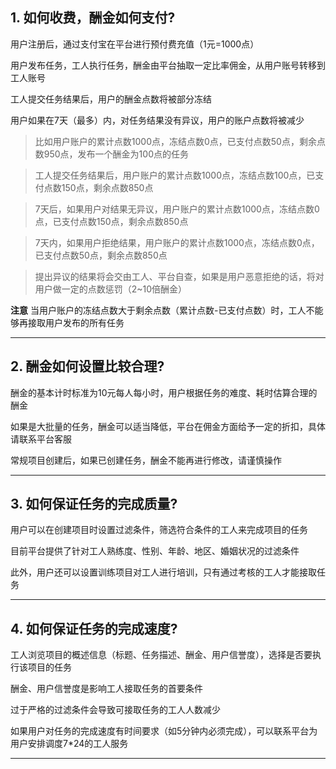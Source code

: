 ## 1. 如何收费，酬金如何支付?
    
用户注册后，通过支付宝在平台进行预付费充值（1元=1000点）

用户发布任务，工人执行任务，酬金由平台抽取一定比率佣金，从用户账号转移到工人账号

工人提交任务结果后，用户的酬金点数将被部分冻结

用户如果在7天（最多）内，对任务结果没有异议，用户的账户点数将被减少

>比如用户账户的累计点数1000点，冻结点数0点，已支付点数50点，剩余点数950点，发布一个酬金为100点的任务

>工人提交任务结果后，用户账户的累计点数1000点，冻结点数100点，已支付点数150点，剩余点数850点

>7天后，如果用户对结果无异议，用户账户的累计点数1000点，冻结点数0点，已支付点数150点，剩余点数850点

>7天内，如果用户拒绝结果，用户账户的累计点数1000点，冻结点数0点，已支付点数50点，剩余点数850点

>提出异议的结果将会交由工人、平台自查，如果是用户恶意拒绝的话，将对用户做一定的点数惩罚（2~10倍酬金）

**注意** 当用户账户的冻结点数大于剩余点数（累计点数-已支付点数）时，工人不能够再接取用户发布的所有任务

- - -    

## 2. 酬金如何设置比较合理?

酬金的基本计时标准为10元每人每小时，用户根据任务的难度、耗时估算合理的酬金

如果是大批量的任务，酬金可以适当降低，平台在佣金方面给予一定的折扣，具体请联系平台客服

常规项目创建后，如果已创建任务，酬金不能再进行修改，请谨慎操作

- - -

## 3. 如何保证任务的完成质量?

用户可以在创建项目时设置过滤条件，筛选符合条件的工人来完成项目的任务

目前平台提供了针对工人熟练度、性别、年龄、地区、婚姻状况的过滤条件

此外，用户还可以设置训练项目对工人进行培训，只有通过考核的工人才能接取任务

- - -

## 4. 如何保证任务的完成速度?

工人浏览项目的概述信息（标题、任务描述、酬金、用户信誉度），选择是否要执行该项目的任务

酬金、用户信誉度是影响工人接取任务的首要条件

过于严格的过滤条件会导致可接取任务的工人人数减少

如果用户对任务的完成速度有时间要求（如5分钟内必须完成），可以联系平台为用户安排调度7*24的工人服务

- - -

